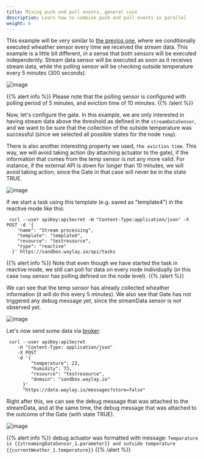 ```yaml
---
title: Mixing push and pull events, general case
description: Learn how to combine push and pull events in parallel
weight: 6
---
```

This example will be very similar to [the previos one](/rule_patterns/push_pull1/), where we conditionally executed wheather sensor every time we received the stream data. This example is a little bit different, in a sense that both sensors will be executed independently. Stream data sensor will be executed as soon as it receives stream data, while the polling sensor will be checking outside temperature every 5 minutes (300 seconds). 


![image](/rules/push_pull2/fig1.png)

{{% alert info %}}
Please note that the polling sensor is configured with polling period of 5 minutes, and eviction time of 10 minutes. 
{{% /alert %}}

Now, let's configure the gate. In this example, we are only interested in having stream data above the threshold as defined in the `streamDataSensor`, and we want to be sure that the collection of the outside temperature was successful (since we selected all possible states for the node `temp`).

There is also another interesting property we used, `the eviction time`. This way, we will avoid taking action (by attaching actuator to the gate), if the information that comes from the temp sensor is not any more valid. For instance, if the external API is down for longer than 10 minutes, we will avoid taking action, since the Gate in that case will never be in the state TRUE.


![image](/rules/push_pull2/gate.png)



If we start a task using this template (e.g. saved as "template4") in the reactive mode like this:
```
 curl --user apiKey:apiSecret -H "Content-Type:application/json" -X POST -d '{
    "name": "Stream processing",
    "template": "template4",
    "resource": "testresource",
    "type": "reactive"
  }' https://sandbox.waylay.io/api/tasks
 ```

{{% alert info %}}
Note that even though we have started the task in reactive mode, we still can poll for data on every node individually (in this case `temp` sensor has polling defined on the node level).
{{% /alert %}}

We can see that the temp sensor has already collected wheather information (it will do this every 5 minutes). We also see that Gate has not triggered any debug message yet, since the streamData sensor is not observed yet.

![image](/rules/push_pull2/fig3.png)

Let's now send some data via [broker](/api/broker-and-storage/):

```
 curl --user apiKey:apiSecret 
    -H "Content-Type: application/json"
    -X POST  
    -d '{ 
         "temperature": 23, 
         "humidity": 73, 
         "resource": "testresource", 
         "domain": "sandbox.waylay.io"
      }'
      "https://data.waylay.io/messages?store=false"
 ```

Right after this, we can see the debug message that was attached to the streamData, and at the same time, the debug message that was attached to the outcome of the Gate (with state TRUE).

![image](/rules/push_pull2/fig4.png)

{{% alert info %}}
debug actuator was formatted with message:
`Temparature is {{streamingDataSensor_1.parameter}} and outside temperature {{currentWeather_1.temperature}}`
{{% /alert %}}


